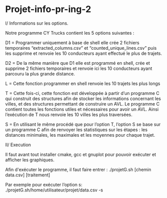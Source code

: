 # Projet-info-pr-ing-2

I/ Informations sur les options.

Notre programme CY Trucks contient les 5 options suivantes : 

D1 = Programmer uniquement à base de shell elle crée 2 fichiers temporaires “extracted_columns.csv” et “counted_unique_lines.csv” puis les supprime et renvoie les 10 conducteurs ayant effectué le plus de trajets. 

D2 = De la même manière que D1 elle est programmé en shell, crée et supprime 2 fichiers temporaires et renvoie ici les 10 conducteurs ayant parcouru la plus grande distance.

L = Cette fonction programmer en shell renvoie les 10 trajets les plus longs

T = Cette fois-ci, cette fonction est développée à partir d’un programme C qui construit des structures afin de stocker les informations concernant les villes, et des structures permettant de construire un AVL. Le programme C contient toutes les fonctions utiles et nécessaires pour avoir un AVL. Ainsi l’exécution de T nous renvoie les 10 villes les plus traversées.

S = En utilisant le même procédé que pour l’option T, l’option S se base sur un programme C afin de renvoyer les statistiques sur les étapes  : les distances minimales, les maximales et les moyennes pour chaque trajet.

II/ Execution

Il faut avant tout installer cmake, gcc et gnuplot pour pouvoir exécuter et afficher les graphiques.

Afin d'exécuter le programme, il faut faire entrer : 
 ./projetG.sh [chemin data.csv] [traitement]
 
 Par exemple pour exécuter l’option s:
 ./projetG.sh/home/utilisateur/projet/data.csv -s
